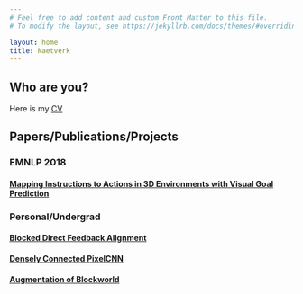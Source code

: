 ```yaml
---
# Feel free to add content and custom Front Matter to this file.
# To modify the layout, see https://jekyllrb.com/docs/themes/#overriding-theme-defaults

layout: home
title: Naetverk
---
```

## Who are you?
Here is my [CV](assets/eyvind_cv_december_18.pdf)

## Papers/Publications/Projects
### EMNLP 2018
#### [Mapping Instructions to Actions in 3D Environments with Visual Goal Prediction](https://arxiv.org/abs/1809.00786)
### Personal/Undergrad
#### [Blocked Direct Feedback Alignment](assets/blocked-direct-feedback.pdf)
#### [Densely Connected PixelCNN](assets/densely-connected-pixelcnn.pdf)
#### [Augmentation of Blockworld](asset/augmentation-block-world.pdf)
